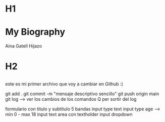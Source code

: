 # H1
# My Biography
Aina Gatell Hijazo

# H2
##
este es mi primer archivo que voy a cambiar en  Github :)


git add .
git commit -m "mensaje descriptivo sencillo"
git push origin main
git log --> ver los cambios de los comandos Q per sortir del log

formulario con titulo y subtitulo
5 bandas
input type text
input type age --> min 0 - max 18
input text area con textholder
input dropdown

